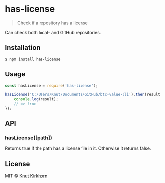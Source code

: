 # has-license
> Check if a repository has a license

Can check both local- and GitHub repositories. 

## Installation
```
$ npm install has-license
```

## Usage
```js
const hasLicense = require('has-license');

hasLicense('C:/Users/Knut/Documents/GitHub/btc-value-cli').then(result => {
    console.log(result);
    // => true
});
```

## API
### hasLicense([path])
Returns true if the path has a license file in it. Otherwise it returns false.

## License
MIT © [Knut Kirkhorn](LICENSE)
